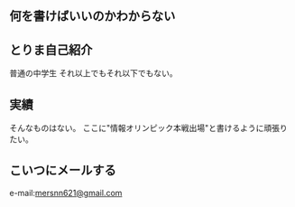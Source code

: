何を書けばいいのかわからない
------
とりま自己紹介
------
普通の中学生
それ以上でもそれ以下でもない。

実績
-------
そんなものはない。
ここに"情報オリンピック本戦出場"と書けるように頑張りたい。

こいつにメールする
--------
e-mail:mersnn621@gmail.com
